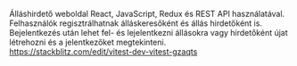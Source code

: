 Álláshirdető weboldal React, JavaScript, Redux és REST API használatával. Felhasználók regisztrálhatnak álláskeresőként és állás hirdetőként is. Bejelentkezés után lehet fel- és lejelentkezni állásokra vagy hirdetőként újat létrehozni és a jelentkezőket megtekinteni.
https://stackblitz.com/edit/vitest-dev-vitest-gzaqts
